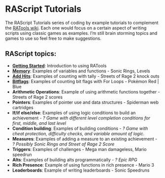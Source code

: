 # RAScript Tutorials

The RAScript Tutorials series of coding by example tutorials to complement the [RATools wiki](https://github.com/Jamiras/RATools/wiki). Each one would focus on a certain aspect of writing scripts using classic games as examples. I’m still brain storming topics and games to use so feel free to make suggestions.

## RAScript topics:
* [**Getting Started**](/Tutorials/00_Getting_Started/readme.md): Introduction to using RATools
* [**Memory**](/Tutorials/01_Memory/readme.md): Examples of variables and functions - Sonic Rings, Levels
* [**Add Hits**](/Tutorials/02_Add_Hits/readme.md): Examples of counting with tally - Streets of Rage 2 knock outs
* [**Bitflags**](/Tutorials/03_Bitflags/readme.md): Examples of counting bit flags with For Loops - Pokémon Red | Blue
* **Arithmetic Operations**: Example of using arithmetic functions together - Streets of Rage 2 scores
* **Pointers**: Examples of pointer use and data structures - Spiderman web cartridges
* **If/if else/else**: Examples of using logic conditions to build an achievement - *? Game with different level completion conditions for first, middle, and last level*
* **Condition building**: Examples of building conditions - *? Game with cheat protection, difficulty checks, and variable amount of logic.*
* **Measures**: Examples of adding a measure to an existing achievement - *? Possibly Sonic Rings and Street of Rage 2 Score*
* **Triggers**: Examples of challenges - Mega man damageless, Mario speedrun
* **Alts**: Examples of building alts programmatically - *? Epic RPG*
* **Rich Presence**: Example of using functions in rich presence - Mario 3
* **Leaderboards**: Example of writing leaderboards - Sonic Speedruns